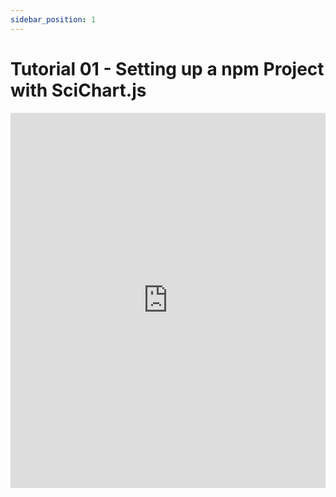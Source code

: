```yaml
---
sidebar_position: 1
---
```


# Tutorial 01 - Setting up a npm Project with SciChart.js

<iframe  
  src="https://www.scichart.com/documentation/js/current/Tutorial%2001%20-%20Setting%20up%20a%20Project%20with%20SciChart.js.html"  
  width="100%"  
  height="600px"  
  frameborder="0"  
  allowfullscreen  
></iframe>
